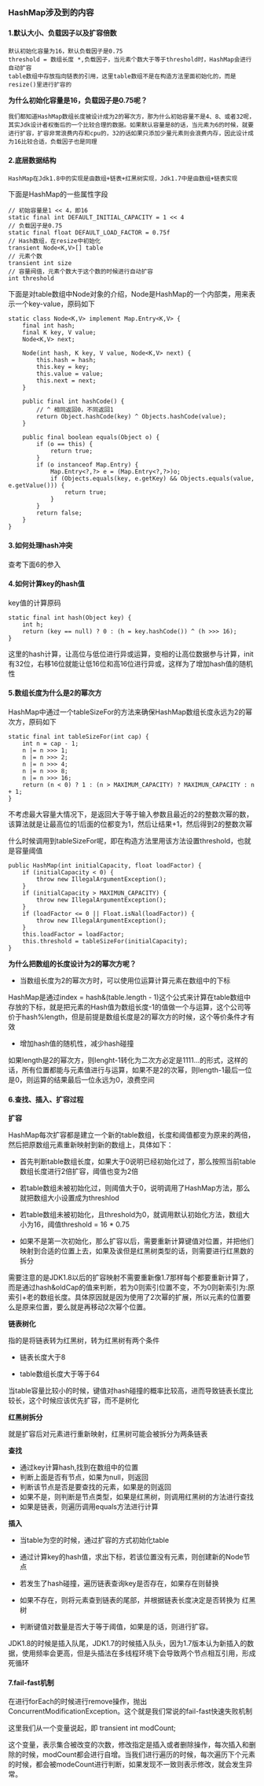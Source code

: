 ### HashMap涉及到的内容

#### 1.默认大小、负载因子以及扩容倍数

    默认初始化容量为16，默认负载因子是0.75
    threshold = 数组长度 *,负载因子，当元素个数大于等于threshold时，HashMap会进行自动扩容    
    table数组中存放指向链表的引用，这里table数组不是在构造方法里面初始化的，而是resize()里进行扩容的


**为什么初始化容量是16，负载因子是0.75呢？**

    我们都知道HashMap数组长度被设计成为2的幂次方，那为什么初始容量不是4、8、或者32呢，其实Jdk设计者权衡后的一个比较合理的数据。如果默认容量是8的话，当元素为6的时候，就要进行扩容，扩容非常浪费内存和cpu的，32的话如果只添加少量元素则会浪费内存，因此设计成为16比较合适，负载因子也是同理

#### 2.底层数据结构

    HashMap在Jdk1.8中的实现是由数组+链表+红黑树实现，Jdk1.7中是由数组+链表实现

下面是HashMap的一些属性字段

    // 初始容量是1 << 4，即16
    static final int DEFAULT_INITIAL_CAPACITY = 1 << 4
    // 负载因子是0.75
    static final float DEFAULT_LOAD_FACTOR = 0.75f
    // Hash数组，在resize中初始化
    transient Node<K,V>[] table
    // 元素个数
    transient int size
    // 容量阀值，元素个数大于这个数的时候进行自动扩容
    int threshold

下面是对table数组中Node对象的介绍，Node是HashMap的一个内部类，用来表示一个key-value，原码如下

    static class Node<K,V> implement Map.Entry<K,V> {
        final int hash;
        final K key, V value;
        Node<K,V> next;
        
        Node(int hash, K key, V value, Node<K,V> next) {
            this.hash = hash;
            this.key = key;
            this.value = value;
            this.next = next;
        }
        
        public final int hashCode() {
            // ^ 相同返回0，不同返回1
            return Object.hashCode(key) ^ Objects.hashCode(value);
        }
        
        public final boolean equals(Object o) {
            if (o == this) {
                return true;
            }
            if (o instanceof Map.Entry) {
                Map.Entry<?,?> e = (Map.Entry<?,?>)o;
                if (Objects.equals(key, e.getKey) && Objects.equals(value, e.getValue())) {
                    return true;
                }
            }
            return false;
        }
    }

#### 3.如何处理hash冲突

查考下面6的参入

#### 4.如何计算key的hash值

key值的计算原码

    static final int hash(Object key) {
        int h;
        return (key == null) ? 0 : (h = key.hashCode()) ^ (h >>> 16);
    }

这里的hash计算，让高位与低位进行异或运算，变相的让高位数据参与计算，init有32位，右移16位就能让低16位和高16位进行异或，这样为了增加hash值的随机性

#### 5.数组长度为什么是2的幂次方

HashMap中通过一个tableSizeFor的方法来确保HashMap数组长度永远为2的幂次方，原码如下

    static final int tableSizeFor(int cap) {
        int n = cap - 1;
        n |= n >>> 1;
        n |= n >>> 2;
        n |= n >>> 4;
        n |= n >>> 8;
        n |= n >>> 16;
        return (n < 0) ? 1 : (n > MAXIMUM_CAPACITY) ? MAXIMUN_CAPACITY : n + 1;
    }

不考虑最大容量大情况下，是返回大于等于输入参数且最近的2的整数次幂的数，该算法就是让最高位的1后面的位都变为1，然后让结果+1，然后得到2的整数次幂

什么时候调用到tableSizeFor呢，即在构造方法里用该方法设置threshold，也就是容量阈值

    public HashMap(int initialCapacity, float loadFactor) {
        if (initialCapacity < 0) {
            throw new IllegalArgumentException();
        }
        if (initialCapacity > MAXIMUN_CAPACITY) {
            throw new IllegalArgumentException();
        }
        if (loadFactor <= 0 || Float.isNal(loadFactor)) {
            throw new IllegalArgumentException();
        }
        this.loadFactor = loadFactor;
        this.threshold = tableSizeFor(initialCapacity);
    }

**为什么把数组的长度设计为2的幂次方呢？**

- 当数组长度为2的幂次方时，可以使用位运算计算元素在数组中的下标

HashMap是通过index = hash&(table.length - 1)这个公式来计算在table数组中存放的下标，就是把元素的Hash值为数组长度-1的值做一个与运算，这个公司等价于hash%length，但是前提是数组长度是2的幂次方的时候，这个等价条件才有效

- 增加hash值的随机性，减少hash碰撞

如果length是2的幂次方，则lenght-1转化为二次方必定是1111...的形式，这样的话，所有位置都能与元素值进行与运算，如果不是2的次幂，则length-1最后一位是0，则运算的结果最后一位永远为0，浪费空间


#### 6.查找、插入、扩容过程

**扩容**

HashMap每次扩容都是建立一个新的table数组，长度和阈值都变为原来的两倍，然后把原数组元素重新映射到新的数组上，具体如下：

- 首先判断table数组长度，如果大于0说明已经初始化过了，那么按照当前table数组长度进行2倍扩容，阈值也变为2倍

- 若table数组未被初始化过，则阈值大于0，说明调用了HashMap方法，那么就把数组大小设置成为threshlod

- 若table数组未被初始化，且threshold为0，就调用默认初始化方法，数组大小为16，阈值threshold = 16 * 0.75

- 如果不是第一次初始化，那么扩容以后，需要重新计算键值对位置，并把他们映射到合适的位置上去，如果及诶但是红黑树类型的话，则需要进行红黑数的拆分

需要注意的是JDK1.8以后的扩容映射不需要重新像1.7那样每个都要重新计算了，而是通过hash&oldCap的值来判断，若为0则索引位置不变，不为0则新索引为:原索引+老的数组长度。具体原因就是因为使用了2次幂的扩展，所以元素的位置要么是原来位置，要么就是再移动2次幂个位置。

**链表树化**

指的是将链表转为红黑树，转为红黑树有两个条件

- 链表长度大于8

- table数组长度大于等于64

当table容量比较小的时候，键值对hash碰撞的概率比较高，进而导致链表长度比较长，这个时候应该优先扩容，而不是树化

**红黑树拆分**

就是扩容后对元素进行重新映射，红黑树可能会被拆分为两条链表

**查找**

- 通过key计算hash,找到在数组中的位置
- 判断上面是否有节点，如果为null，则返回
- 判断该节点是否是要查找的元素，如果是的则返回
- 如果不是，则判断是节点类型，如果是红黑树，则调用红黑树的方法进行查找
- 如果是链表，则遍历调用equals方法进行计算

**插入**

- 当table为空的时候，通过扩容的方式初始化table

- 通过计算key的hash值，求出下标，若该位置没有元素，则创建新的Node节点

- 若发生了hash碰撞，遍历链表查询key是否存在，如果存在则替换

- 如果不存在，则将元素查到链表的尾部，并根据链表长度决定是否转换为
红黑树

- 判断键值对数量是否大于等于阈值，如果是的话，则进行扩容。

JDK1.8的时候是插入队尾，JDK1.7的时候插入队头，因为1.7版本认为新插入的数据，使用频率会更高，但是头插法在多线程环境下会导致两个节点相互引用，形成死循环

#### 7.fail-fast机制

在进行forEach的时候进行remove操作，抛出ConcurrentModificationException。这个就是我们常说的fail-fast快速失败机制

这里我们从一个变量说起，即 transient int modCount;

这个变量，表示集合被改变的次数，修改指定是插入或者删除操作，每次插入和删除的时候，modCount都会进行自增。当我们进行遍历的时候，每次遍历下个元素的时候，都会被modeCount进行判断，如果发现不一致则表示修改，就会发生异常。
